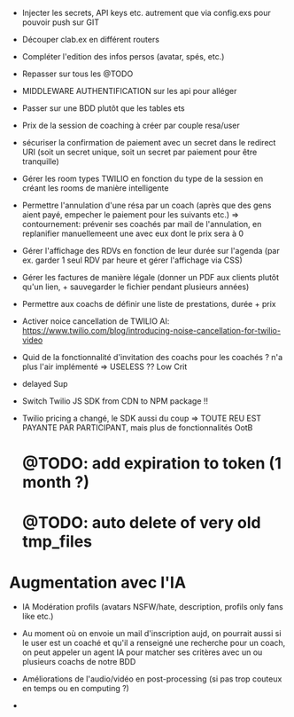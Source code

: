 - Injecter les secrets, API keys etc. autrement que via config.exs pour pouvoir push sur GIT

- Découper clab.ex en différent routers

- Compléter l'edition des infos persos (avatar, spés, etc.)

- Repasser sur tous les @TODO

- MIDDLEWARE AUTHENTIFICATION sur les api pour alléger

- Passer sur une BDD plutôt que les tables ets

- Prix de la session de coaching à créer par couple resa/user

- sécuriser la confirmation de paiement avec un secret dans le redirect URI (soit un secret unique, soit un secret par paiement pour être tranquille)

- Gérer les room types TWILIO en fonction du type de la session en créant les rooms de manière intelligente

- Permettre l'annulation d'une résa par un coach (après que des gens aient payé, empecher le paiement pour les suivants etc.)
=> contournement: prévenir ses coachés par mail de l'annulation, en replanifier manuellemeent une avec eux dont le prix sera à 0

- Gérer l'affichage des RDVs en fonction de leur durée sur l'agenda (par ex. garder 1 seul RDV par heure et gérer l'affichage via CSS)

- Gérer les factures de manière légale (donner un PDF aux clients plutôt qu'un lien, + sauvegarder le fichier pendant plusieurs années)

- Permettre aux coachs de définir une liste de prestations, durée + prix

- Activer noice cancellation de TWILIO AI: https://www.twilio.com/blog/introducing-noise-cancellation-for-twilio-video

- Quid de la fonctionnalité d'invitation des coachs pour les coachés ? n'a plus l'air implémenté => USELESS ?? Low Crit

- delayed Sup

- Switch Twilio JS SDK from CDN to NPM package !!

- Twilio pricing a changé, le SDK aussi du coup => TOUTE REU EST PAYANTE PAR PARTICIPANT, mais plus de fonctionnalités OotB

  # @TODO: add expiration to token (1 month ?)
  # @TODO: auto delete of very old tmp_files


# Augmentation avec l'IA

- IA Modération profils (avatars NSFW/hate, description, profils only fans like etc.)

- Au moment où on envoie un mail d'inscription aujd, on pourrait aussi si le user est un coaché et qu'il a renseigné une recherche pour un coach, on peut appeler un agent IA pour matcher ses critères avec un ou plusieurs coachs de notre BDD 

- Améliorations de l'audio/vidéo en post-processing (si pas trop couteux en temps ou en computing ?)

- 